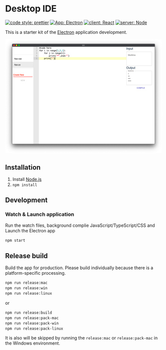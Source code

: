 # Desktop IDE

[![code style: prettier](https://img.shields.io/badge/code_style-prettier-ff69b4.svg?style=flat-square)](https://github.com/anishagg17/Ide_desktop)
[![App: Electron](https://img.shields.io/badge/App-Electron-lightgrey)](https://github.com/anishagg17/Ide_desktop)
[![client: React](https://img.shields.io/badge/client-React-blue)](https://github.com/anishagg17/Ide_desktop)
[![server: Node](https://img.shields.io/badge/server-Node-green)](https://github.com/anishagg17/Ide_desktop)

This is a starter kit of the [Electron](http://electron.atom.io/) application development.

![Screenshot](./ss.png)

## Installation

1. Install [Node.js](https://nodejs.org/)
2. `npm install`

## Development

### Watch & Launch application

Run the watch files, background complie JavaScript/TypeScript/CSS and Launch the Electron app 

```bash
npm start
```

## Release build

Build the app for production. Please build individually because there is a platform-specific processing.

```bash
npm run release:mac
npm run release:win
npm run release:linux
```

or

```bash
npm run release:build
npm run release:pack-mac
npm run release:pack-win
npm run release:pack-linux
```

It is also will be skipped by running the `release:mac` or `release:pack-mac` in the Windows environment.
